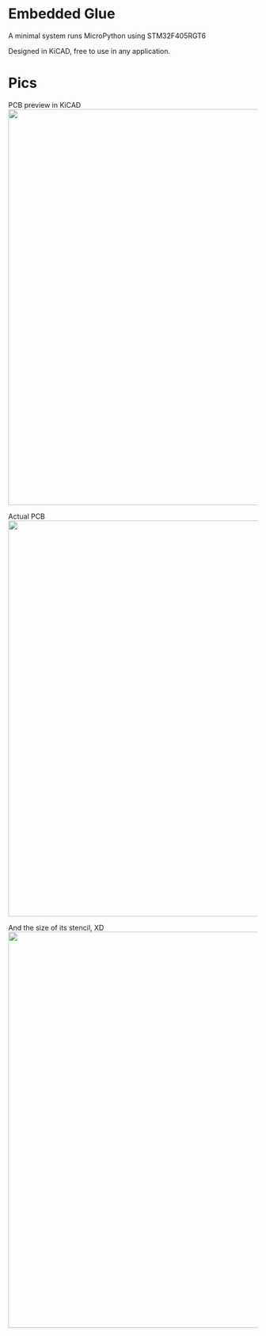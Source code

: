 # Embedded Glue

A minimal system runs MicroPython using STM32F405RGT6

Designed in KiCAD, free to use in any application.

# Pics

PCB preview in KiCAD
<img src="http://image.ibb.co/mUrFmv/236.png" width=800>

Actual PCB
<img src="http://image.ibb.co/nd5uDa/IMG_20170908_225257.jpg" width=800>

And the size of its stencil, XD
<img src="http://image.ibb.co/etVuDa/mmexport1504907872005.jpg" width=800>
